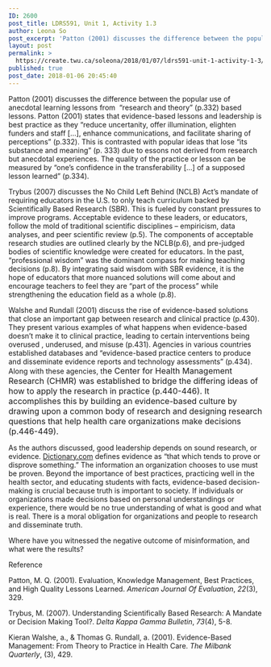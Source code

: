 ```yaml
---
ID: 2600
post_title: LDRS591, Unit 1, Activity 1.3
author: Leona So
post_excerpt: 'Patton (2001) discusses the difference between the popular use of anecdotal learning lessons from&nbsp; &ldquo;research and theory&rdquo; (p.332) based lessons. Patton (2001) states that evidence-based lessons and leadership is best practice as they &ldquo;reduce uncertanity, offer illumination, elighten funders and staff [&hellip;], enhance communications, and facilitate sharing of perceptions&rdquo; (p.332). This is contrasted with popular &hellip; <p><a href="https://create.twu.ca/soleona/2018/01/07/ldrs591-unit-1-activity-1-3/">Continue reading<span> "LDRS591, Unit 1, Activity 1.3"</span></a></p>'
layout: post
permalink: >
  https://create.twu.ca/soleona/2018/01/07/ldrs591-unit-1-activity-1-3/
published: true
post_date: 2018-01-06 20:45:40
---
```

<p>Patton (2001) discusses the difference between the popular use of anecdotal learning lessons from  &#8220;research and theory&#8221; (p.332) based lessons. Patton (2001) states that evidence-based lessons and leadership is best practice as they &#8220;reduce uncertanity, offer illumination, elighten funders and staff [&#8230;], enhance communications, and facilitate sharing of perceptions&#8221; (p.332). This is contrasted with popular ideas that lose &#8220;its substance and meaning&#8221; (p. 333) due to essons not derived from research but anecdotal experiences. The quality of the practice or lesson can be measured by &#8220;one&#8217;s confidence in the transferability [&#8230;] of a supposed lesson learned&#8221; (p.334).</p>
<p>Trybus (2007) discusses the No Child Left Behind (NCLB) Act&#8217;s mandate of requiring educators in the U.S. to only teach curriculum backed by Scientifically Based Research (SBR). This is fueled by constant pressures to improve programs. Acceptable evidence to these leaders, or educators, follow the mold of traditional scientific disciplines &#8211; empiricism, data analyses, and peer scientific review (p.5). The components of acceptable research studies are outlined clearly by the NCLB(p.6), and pre-judged bodies of scientific knowledge were created for educators. In the past, &#8220;professional wisdom&#8221; was the dominant compass for making teaching decisions (p.8). By integrating said wisdom with SBR evidence, it is the hope of educators that more nuanced solutions will come about and encourage teachers to feel they are &#8220;part of the process&#8221; while strengthening the education field as a whole (p.8).</p>
<p>Walshe and Rundall (2001) discuss the rise of evidence-based solutions that close an important gap between research and clinical practice (p.430). They present various examples of what happens when evidence-based doesn&#8217;t make it to clinical practice, leading to certain interventions being overused , underused, and misuse (p.431). Agencies in various countries established databases and &#8220;evidence-based practice centers to produce and disseminate evidence reports and technology assessments&#8221; (p.434). Along with these agencies, t<span style="font-size: 1rem">he Center for Health Management Research (CHMR) was established to bridge the differing ideas of how to apply the research in practice (p.440-446). It accomplishes this by building an evidence-based culture by drawing upon a common body of research and designing research questions that help health care organizations make decisions (p.446-449).</span></p>
<p>As the authors discussed, good leadership depends on sound research, or evidence. <a href="http://www.dictionary.com/browse/evidence?s=t">Dictionary.com</a> defines evidence as &#8220;that which tends to prove or disprove something.&#8221; The information an organization chooses to use must be proven. Beyond the importance of best practices, practicing well in the health sector, and educating students with facts, evidence-based decision-making is crucial because truth is important to society. If individuals or organizations made decisions based on personal understandings or experience, there would be no true understanding of what is good and what is real. There is a moral obligation for organizations and people to research and disseminate truth.</p>
<p>Where have you witnessed the negative outcome of misinformation, and what were the results?</p>
<p>Reference</p>
<p>Patton, M. Q. (2001). Evaluation, Knowledge Management, Best Practices, and High Quality Lessons Learned. <i>American Journal Of Evaluation</i>, <i>22</i>(3), 329.</p>
<p>Trybus, M. (2007). Understanding Scientifically Based Research: A Mandate or Decision Making Tool?. <i>Delta Kappa Gamma Bulletin</i>, <i>73</i>(4), 5-8.</p>
<p>Kieran Walshe, a., &amp; Thomas G. Rundall, a. (2001). Evidence-Based Management: From Theory to Practice in Health Care. <i>The Milbank Quarterly</i>, (3), 429.</p>